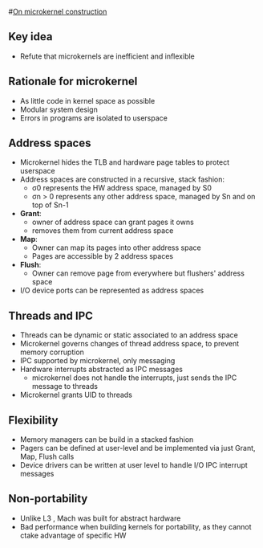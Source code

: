 #[On microkernel construction](http://read.seas.harvard.edu/cs261/papers/liedtke95on.pdf)

## Key idea
* Refute that microkernels are inefficient and inflexible

## Rationale for microkernel
* As little code in kernel space as possible
* Modular system design
* Errors in programs are isolated to userspace

## Address spaces
* Microkernel hides the TLB and hardware page tables to protect userspace
* Address spaces are constructed in a recursive, stack fashion:
  * σ0 represents the HW address space, managed by S0
  * σn > 0 represents any other address space, managed by Sn and on top of Sn-1
* **Grant**:
  * owner of address space can grant pages it owns
  * removes them from current address space
* **Map**:
  * Owner can map its pages into other address space
  * Pages are accessible by 2 address spaces
* **Flush**:
  * Owner can remove page from everywhere but flushers' address space
* I/O device ports can be represented as address spaces

## Threads and IPC
* Threads can be dynamic or static associated to an address space
* Microkernel governs changes of thread address space, to prevent memory corruption
* IPC supported by microkernel, only messaging
* Hardware interrupts abstracted as IPC messages
  * microkernel does not handle the interrupts, just sends the IPC message to threads
* Microkernel grants UID to threads

## Flexibility
* Memory managers can be build in a stacked fashion
* Pagers can be defined at user-level and be implemented via just Grant, Map, Flush calls
* Device drivers can be written at user level to handle I/O IPC interrupt messages

## Non-portability
* Unlike L3 , Mach was built for abstract hardware
* Bad performance when building kernels for portability, as they cannot ctake advantage of specific HW
